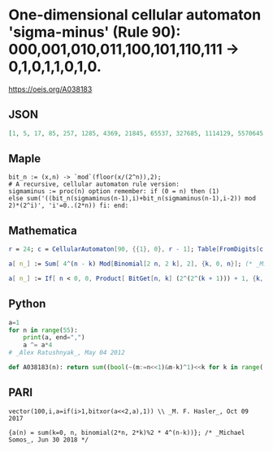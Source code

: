# One\-dimensional cellular automaton 'sigma\-minus' \(Rule 90\): 000,001,010,011,100,101,110,111 \-\> 0,1,0,1,1,0,1,0\.
https://oeis.org/A038183
## JSON
```JSON
[1, 5, 17, 85, 257, 1285, 4369, 21845, 65537, 327685, 1114129, 5570645, 16843009, 84215045, 286331153, 1431655765, 4294967297, 21474836485, 73014444049, 365072220245, 1103806595329, 5519032976645, 18764712120593, 93823560602965, 281479271743489, 1407396358717445]
```
## Maple
```Maple
bit_n := (x,n) -> `mod`(floor(x/(2^n)),2);
# A recursive, cellular automaton rule version:
sigmaminus := proc(n) option remember: if (0 = n) then (1)
else sum('((bit_n(sigmaminus(n-1),i)+bit_n(sigmaminus(n-1),i-2)) mod 2)*(2^i)', 'i'=0..(2*n)) fi: end:
```
## Mathematica
```Mathematica
r = 24; c = CellularAutomaton[90, {{1}, 0}, r - 1]; Table[FromDigits[c[[k, r - k + 1 ;; r + k - 1]], 2], {k, r}] (* _Arkadiusz Wesolowski_, Jun 09 2013 *)
```
```Mathematica
a[ n_] := Sum[ 4^(n - k) Mod[Binomial[2 n, 2 k], 2], {k, 0, n}]; (* _Michael Somos_, Jun 30 2018 *)
```
```Mathematica
a[ n_] := If[ n < 0, 0, Product[ BitGet[n, k] (2^(2^(k + 1))) + 1, {k, 0, n}]]; (* _Michael Somos_, Jun 30 2018 *)
```
## Python
```Python
a=1
for n in range(55):
    print(a, end=",")
    a ^= a*4
# _Alex Ratushnyak_, May 04 2012
```
```Python
def A038183(n): return sum((bool(~(m:=n<<1)&m-k)^1)<<k for k in range((n<<1)+1)) # _Chai Wah Wu_, May 02 2023
```
## PARI
```PARI
vector(100,i,a=if(i>1,bitxor(a<<2,a),1)) \\ _M. F. Hasler_, Oct 09 2017
```
```PARI
{a(n) = sum(k=0, n, binomial(2*n, 2*k)%2 * 4^(n-k))}; /* _Michael Somos_, Jun 30 2018 */
```
